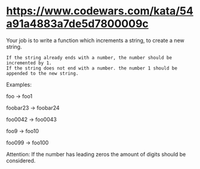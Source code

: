 # https://www.codewars.com/kata/54a91a4883a7de5d7800009c
Your job is to write a function which increments a string, to create a new string.

    If the string already ends with a number, the number should be incremented by 1.
    If the string does not end with a number. the number 1 should be appended to the new string.

Examples:

foo -> foo1

foobar23 -> foobar24

foo0042 -> foo0043

foo9 -> foo10

foo099 -> foo100

Attention: If the number has leading zeros the amount of digits should be considered.

